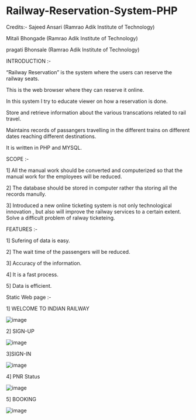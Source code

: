 # Railway-Reservation-System-PHP
Credits:-
  Sajeed Ansari (Ramrao Adik Institute of Technology)
  
  Mitali Bhongade (Ramrao Adik Institute of Technology)
  
  pragati Bhonsale (Ramrao Adik Institute of Technology)
  

INTRODUCTION :-

“Railway Reservation” is the system where the users can 
reserve the railway seats.

This is the web browser where they can reserve it online. 

In this system I try to educate viewer on how a reservation is done.

Store and retrieve information about the various transcations related to rail travel.

Maintains records of passangers travelling in the different trains on different dates reaching different destinations.

It is written in PHP and MYSQL.


SCOPE :-

1] All the manual work should be converted  and computerized so that the manual work for the employees will be reduced.

2] The database should be stored in computer rather tha storing all the records manully. 

3] Introduced a new online ticketing system is not only technological innovation , but also will improve the railway services to a certain extent. Solve a difficult problem of ralway ticketeing.  

FEATURES :-

1] Sufering of data is easy.

2] The wait time of the passengers will be reduced.

3] Accuracy of the information.

4] It is a fast process.

5] Data is efficient.

Static Web page :-

1] WELCOME TO INDIAN RAILWAY 

![image](https://user-images.githubusercontent.com/102681838/186255030-ae9072c5-94ea-46a2-a968-b2709c3f0b4f.png)

2] SIGN-UP 

![image](https://user-images.githubusercontent.com/102681838/186255380-efb8539b-5214-4c07-ba64-d10d94997449.png)

3]SIGN-IN

![image](https://user-images.githubusercontent.com/102681838/186255933-a9521ad9-46b5-4cb5-9e90-aa2408b54122.png)

4] PNR Status 

![image](https://user-images.githubusercontent.com/102681838/186256172-a850eead-50d9-4721-b0b3-fc7e4466ab94.png)

5] BOOKING 

![image](https://user-images.githubusercontent.com/102681838/186256581-0dd2cc6e-c702-4f0e-8ec1-2f1b9e82d5f1.png)












